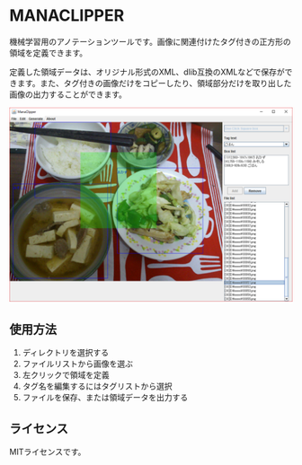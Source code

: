 # MANACLIPPER

機械学習用のアノテーションツールです。画像に関連付けたタグ付きの正方形の領域を定義できます。

定義した領域データは、オリジナル形式のXML、dlib互換のXMLなどで保存ができます。また、タグ付きの画像だけをコピーしたり、領域部分だけを取り出した画像の出力することができます。

![スクリーンショット](https://raw.githubusercontent.com/nyatla/ManaClipper/master/imgs/manaclipper.png "サンプル")

## 使用方法

1. ディレクトリを選択する
2. ファイルリストから画像を選ぶ
3. 左クリックで領域を定義
4. タグ名を編集するにはタグリストから選択
5. ファイルを保存、または領域データを出力する



## ライセンス

MITライセンスです。
